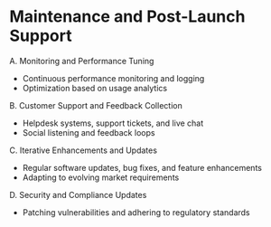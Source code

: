 # Maintenance and Post-Launch Support

A. Monitoring and Performance Tuning

- Continuous performance monitoring and logging
- Optimization based on usage analytics

B. Customer Support and Feedback Collection

- Helpdesk systems, support tickets, and live chat
- Social listening and feedback loops

C. Iterative Enhancements and Updates

- Regular software updates, bug fixes, and feature enhancements
- Adapting to evolving market requirements

D. Security and Compliance Updates

- Patching vulnerabilities and adhering to regulatory standards
